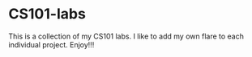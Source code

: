 # CS101-labs
This is a collection of my CS101 labs. I like to add my own flare to each individual project. Enjoy!!! 
